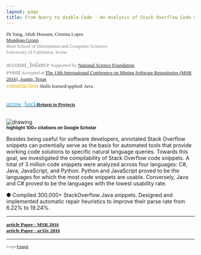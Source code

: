 ```yaml
---
layout: page
title: From Query to Usable Code - An Analysis of Stack Overflow Code Snippets
---
```



<div style="font-family: 'Alata'; font-size: small;">
<span>Di Yang, Aftab Hussain, Cristina Lopes  <br></span>

<span style="color: gray;">
<a href="http://mondego.ics.uci.edu/">Mondego Group</a><br>
 Bren School of Information and Computer Sciences<br>
  University of California, Irvine 
<br> 
<br> <span class="material-symbols-outlined" style="font-size: 13pt;">account_balance</span> 
Supported by <a href = "https://www.nsf.gov/">National Science Foundation</a>
<br> 
<span class="material-symbols-outlined" style="font-size: 13pt;">event</span>  
Accepted at <a href="https://2016.msrconf.org/#/home">The 13th International Conference on Mining Software Repositories (MSR 2016), Austin, Texas</a>
</span> 

<br>
<span class="material-symbols-outlined" style="font-size: 13pt; color: #d6ac16;">construction</span>  
Skills learned/applied: Java

<br>
<br>

<a href="../Projects/index.html#query-sof-menu"><span class="material-symbols-outlined" style="color: #1ba2d6; font-size: 13pt;">arrow_back</span><b>Return to Projects</b></a>
<br>
<br>
</div>

<style>
img {
  display: block;
  margin-left: auto;
  margin-right: auto;
  max-width: 100%;
  height: auto;
}
</style>

<img src="../images/projects/sof/back.jpg" alt="drawing"/>



<small>
<b>
<span class="material-symbols-outlined"> highlight </span>100+ citations on Google Scholar
</b>
</small>

Besides being useful for software developers, annotated Stack Overflow snippets
can potentially serve as the basis for automated tools that provide working
code solutions to specific natural language queries.  Towards this goal, we
investigated the compilability of Stack Overflow code snippets. A total of 3
million code snippets were analyzed across four languages: C\#, Java,
JavaScript, and Python. Python and JavaScript proved to be the languages for
which the most code snippets are usable. Conversely, Java and C\# proved to be
the languages with the lowest usability rate.

● Compiled 300,000+ StackOverflow Java snippets. Designed and implemented automatic repair heuristics to improve their parse rate from 6.22% to 19.24%.

_________________


<div style="font-family: 'Alata'; font-size: small;">
<b>
<a href="https://dl.acm.org/doi/10.1145/2901739.2901767">
<span class="material-symbols-outlined"> article </span>Paper - MSR 2016
</a>
<br>
<a href="https://arxiv.org/abs/1605.04464">
<span class="material-symbols-outlined"> article </span>Paper - arXiv 2016 
</a>
</b>
</div>

_____________

<p style="color:gray;font-size:8pt;"><small>Image:<a href="https://www.freepik.com/search?format=search&last_filter=page&last_value=2&page=2&query=analysis+#uuid=9eb357bf-660a-4221-8a83-1d0abe029c41" target="_blank">Freepik</a></small></p>
	
